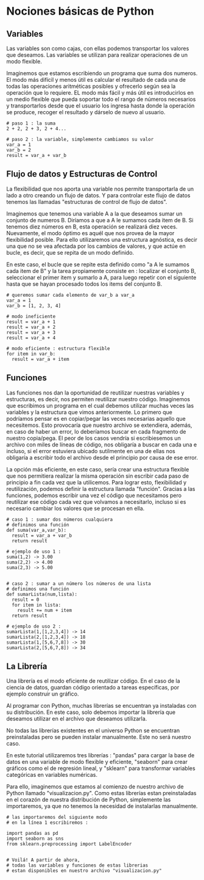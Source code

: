 # Nociones básicas de Python

## Variables
Las variables son como cajas, con ellas podemos transportar los valores que deseamos. Las variables se utilizan para realizar operaciones de un modo flexible.

Imaginemos que estamos escribiendo un programa que suma dos numeros. El modo más difícil y menos útil es calcular el resultado de cada una de todas las operaciones aritméticas posibles y ofrecerlo según sea la operación que lo requiere. EL modo más fácil y más útil es introducirlos en un medio flexible que pueda soportar todo el rango de números necesarios y transportarlos desde que el usuario los ingresa hasta donde la operación se produce, recoger el resultado y dárselo de nuevo al usuario.

~~~
# paso 1 : la suma
2 + 2, 2 + 3, 2 + 4...

# paso 2 : la variable, simplemente cambiamos su valor
var_a = 1
var_b = 2
result = var_a + var_b
~~~

## Flujo de datos y Estructuras de Control
La flexibilidad que nos aporta una variable nos permite transportarla de un lado a otro creando un flujo de datos. Y para controlar este flujo de datos tenemos las llamadas "estructuras de control de flujo de datos".

Imaginemos que tenemos una variable A a la que deseamos sumar un conjunto de numeros B. Diríamos a que a A le sumamos cada item de B. Si tenemos diez números en B, esta operación se realizará diez veces. Nuevamente, el modo óptimo es aquél que nos provea de la mayor flexibilidad posible. Para ello utilizaremos una estructura agnóstica, es decir una que no se vea afectada por los cambios de valores, y que actúe en bucle, es decir, que se repita de un modo definido.

En este caso, el bucle que se repite esta definido como "a A le sumamos cada item de B" y la tarea propiamente consiste en : localizar el conjunto B, seleccionar el primer item y sumarlo a A, para luego repetir con el siguiente hasta que se hayan procesado todos los items del conjunto B.

~~~~
# queremos sumar cada elemento de var_b a var_a
var_a = 1
var_b = [1, 2, 3, 4]

# modo ineficiente
result = var_a + 1
result = var_a + 2
result = var_a + 3
result = var_a + 4

# modo eficiente : estructura flexible
for item in var_b:
  result = var_a + item
~~~~

## Funciones
Las funciones nos dan la oportunidad de reutilizar nuestras variables y estructuras, es decir, nos permiten reutilizar nuestro código. Imaginemos que escribimos un programa en el cual debemos utilizar muchas veces las variables y la estructura que vimos anteriormente. Lo primero que podríamos pensar es en copiar/pegar las veces necesarias aquello que necesitemos. Esto provocaría que nuestro archivo se extendiera, además, en caso de haber un error, lo deberíamos buscar en cada fragmento de nuestro copia/pega. El peor de los casos vendría si escribiesemos un archivo con miles de líneas de código, nos obligaría a buscar en cada una e incluso, si el error estuviera ubicado sutilmente en una de ellas nos obligaría a escribir todo el archivo desde el principio por causa de ese error.

La opción más eficiente, en este caso, sería crear una estructura flexible que nos permitiera realizar la misma operación sin escribir cada paso de principio a fin cada vez que la utilicemos. Para lograr esto, flexibilidad y reutilización, podemos definir la estructura llamada "función". Gracias a las funciones, podemos escribir una vez el código que necesitamos pero reutilizar ese código cada vez que volvamos a necesitarlo, incluso si es necesario cambiar los valores que se procesan en ella.

~~~
# caso 1 : sumar dos números cualquiera
# definimos una función
def suma(var_a,var_b):
  result = var_a + var_b
  return result

# ejemplo de uso 1 :
suma(1,2) -> 3.00
suma(2,2) -> 4.00
suma(2,3) -> 5.00


# caso 2 : sumar a un número los números de una lista
# definimos una función
def sumarLista(num,lista):
  result = 0
  for item in lista:
    result += num + item
  return result

# ejemplo de uso 2 :
sumarLista(1,[1,2,3,4]) -> 14
sumarLista(2,[1,2,3,4]) -> 18
sumarLista(1,[5,6,7,8]) -> 30
sumarLista(2,[5,6,7,8]) -> 34
~~~

## La Librería
Una librería es el modo eficiente de reutilizar código. En el caso de la ciencia de datos, guardan código orientado a tareas específicas, por ejemplo construir un gráfico.

Al programar con Python, muchas librerías se encuentran ya instaladas con su distribución. En este caso, solo debemos importar la librería que deseamos utilizar en el archivo que deseamos utilizarla.

No todas las librerías existentes en el universo Python se encuentran preinstaladas pero se pueden instalar manualmente. Este no será nuestro caso.

En este tutorial utilizaremos tres librerías : "pandas" para cargar la base de datos en una variable de modo flexible y eficiente, "seaborn" para crear gráficos como el de regresión lineal, y "sklearn" para transformar variables categóricas en variables numéricas.

Para ello, imaginemos que estamos al comienzo de nuestro archivo de Python llamado "visualizacion.py". Como estas librerías estan preinstaladas en el corazón de nuestra distribución de Python, simplemente las importaremos, ya que no tenemos la necesidad de instalarlas manualmente.

~~~
# las importaremos del siguiente modo
# en la línea 1 escribiremos :

import pandas as pd
import seaborn as sns
from sklearn.preprocessing import LabelEncoder


# Voilá! A partir de ahora,
# todas las variables y funciones de estas librerias
# estan disponibles en nuestro archivo "visualizacion.py"

~~~







































#
